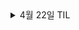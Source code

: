 <details>
<summary>4월 22일 TIL</summary>

## Entity와 Entity Manager

### Entity

영속성을 가진 객체로 DB 테이블에 보관할 대상. 영속 컨텍스트에 속한 객체를 말한다. 이러한 엔티티는 특정한 시점에 DB에 영향을 미치는 쿼리를 실행하게 된다. 

### Entity의 생명주기

- **비영속**  
  - 영속성 컨텍스트와 무관한 새로운 데이터  
  - 클라이언트에서 넘어 온 데이터를 영속화하기 전의 상태
- **영속**  
  - 영속성 컨텍스트에 주입 또는 관리되고 있는 경우  
  - 클라이언트에서 넘어 온 데이터를 영속화 함
- **준영속**  
  - 영속화 되었다가 분리된 경우 (또는 식별자는 잇지만 영속성 컨텍스트에 없는 객체 )
  - 데이터를 수정할 때, 클라이언트 측에서 넘어온 id를 갖고 있는 객체
- **삭제**  
  - 영속성 컨텍스트에서 아예 삭제 된 데이터

### Entity Manager

영속 컨텍스트에 접근하여 엔티티에 대한 DB 작업을 제공한다. 엔티티 매니저의 메서드에 대해 알아보자.

- JPA의 동작은 Entity를 기준으로 돌아가게 되는데, 이 때 Entity를 관리하는 역할을 하는 것  
- JPA는 기본적으로 한 요청 당 하나의 Entity Manager을 사용한다.  
- 각 Entity Manager 들은 정해진 영속성 컨텍스트를 참조한다.

그리고 이렇게 만들어진 Entity Manager로 데이터를 다루려면, 가장 먼저 Entity가 “영속화” 되어 있어야 한다.

> 일반적으로는 Entity Manager 한개 당 하나의 영속성 컨텍스트를 갖지만, **스프링에서는 공통된 영속성 컨텍스트 하나를 여러 Entity Manager가 참조**한다.  

#### **find()**
- 영속 컨텍스트에서 엔티티를 검색하고 없을 경우 DB에서 데이터를 찾아 영속 컨텍스트에 저장한다. 여기서 식별자는 Entity 클래스에서 @Id 애노테이션으로 지정한 값을 사용해야 한다.

#### **persist()**
- 엔티티를 영속 컨텍스트에 저장 후 INSERT 쿼리를 실행한다. 보통 커밋 시점에 INSERT 쿼리를 실행하는데 바로 실행하는 경우도 있다.  
- 트랜잭션 범위 내에서 실행해야 한다. persist() 메서드는 실행 시점에 영속 컨텍스트에 엔티티를 저장하고, 트랜잭션을 commit()하는 시점에 insert 쿼리가 실행되기 때문에, 트랜잭션 범위에서 실행하지 않는다면 실제 DB에 반영되지 않는다.

#### **remove()**
- 엔티티 클래스를 영속 컨텍스트에서 삭제 후 DELETE 쿼리를 실행한다.  
- 트랜잭션 범위 내에서 실행되어야 하며 트랜잭션이 commit() 하는 시점에 delete 쿼리가 실행된다.

### 엔티티 수정

- 엔티티 매니저는 별도의 update 메서드를 제공하지 않는다. JPA는 트랜잭션 범위애서 엔티티 객체의 상태가 변경되면 이를 트랜잭션 커밋 시점에 반영한다. 이 사실을 모르고 사용하면 매우 위험하니 주의한다.

</details>
